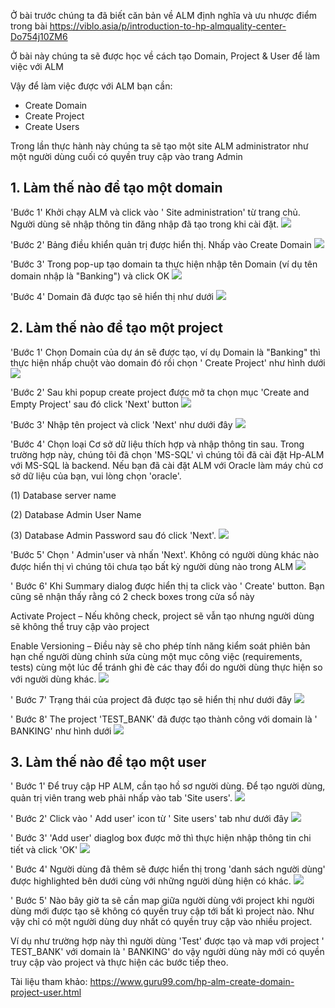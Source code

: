 Ở bài trước chúng ta đã biết căn bản về ALM định nghĩa và ưu nhược điểm trong bài https://viblo.asia/p/introduction-to-hp-almquality-center-Do754j10ZM6

Ở bài này chúng ta sẽ được học về cách tạo Domain, Project & User để làm việc với ALM

Vậy để làm việc được với ALM bạn cần:

+ Create Domain
+ Create Project
+ Create Users

Trong lần thực hành này chúng ta sẽ tạo một site ALM administrator như một người dùng cuối có quyền truy cập vào trang Admin

## 1. Làm thế nào để tạo một domain
'Bước 1' Khởi chạy ALM và click vào ' Site administration' từ trang chủ. Người dùng sẽ nhập thông tin đăng nhập đã tạo trong khi cài đặt.
![](https://images.viblo.asia/634e5d46-8f78-4579-8b5d-17d1ccb7b179.PNG)

'Bước 2' Bảng điều khiển quản trị được hiển thị. Nhấp vào Create Domain
![](https://images.viblo.asia/e50ec3d4-cc69-4f18-9bdd-f98da722cc6a.PNG)

'Bước 3' Trong pop-up tạo domain ta thực hiện nhập tên Domain (ví dụ tên domain nhập là "Banking") và click OK
![](https://images.viblo.asia/6c9c712e-2ba3-4f03-972a-35f12942394a.PNG)

'Bước 4' Domain đã được tạo sẽ hiển thị như dưới
![](https://images.viblo.asia/1d5a968a-1fef-4efc-ab2d-f2adb05441f7.PNG)

## 2. Làm thế nào để tạo một project
'Bước 1' Chọn Domain của dự án sẽ được tạo, ví dụ Domain là "Banking" thì thực hiện nhấp chuột vào domain đó rồi chọn ' Create Project' như hình dưới
![](https://images.viblo.asia/80895bd1-7f14-4291-af26-49338e2bd84d.PNG)

'Bước 2' Sau khi popup create project được mở ta chọn mục 'Create and Empty Project' sau đó click 'Next' button
![](https://images.viblo.asia/9fb0a579-90f0-47a0-b013-f0328160bdcb.PNG)

'Bước 3' Nhập tên project và click 'Next' như dưới đây
![](https://images.viblo.asia/cb1395c3-7b89-4b0f-b18f-beee8f82b0ba.PNG)

'Bước 4' Chọn loại Cơ sở dữ liệu thích hợp và nhập thông tin sau. Trong trường hợp này, chúng tôi đã chọn 'MS-SQL' vì chúng tôi đã cài đặt Hp-ALM với MS-SQL là backend. Nếu bạn đã cài đặt ALM với Oracle làm máy chủ cơ sở dữ liệu của bạn, vui lòng chọn 'oracle'.

(1) Database server name

(2) Database Admin User Name

(3) Database Admin Password sau đó click 'Next'.
![](https://images.viblo.asia/d615a3f8-0c40-4432-85fc-60cab4fa43f6.PNG)

'Bước 5' Chọn ' Admin'user và nhấn 'Next'. Không có người dùng khác nào được hiển thị vì chúng tôi chưa tạo bất kỳ người dùng nào trong ALM
![](https://images.viblo.asia/2af275a7-80c6-48ab-a787-13fd4fe05c7b.PNG)

' Bước 6' Khi Summary dialog được hiển thị ta click vào ' Create' button. Bạn cũng sẽ nhận thấy rằng có 2 check boxes trong cửa sổ này

Activate Project – Nếu không check, project sẽ vẫn tạo nhưng người dùng sẽ không thể truy cập vào project

Enable Versioning – Điều này sẽ cho phép tính năng kiểm soát phiên bản hạn chế người dùng chỉnh sửa cùng một mục công việc (requirements, tests) cùng một lúc để tránh ghi đè các thay đổi do người dùng thực hiện so với người dùng khác.
![](https://images.viblo.asia/1f0a6eaa-2582-4b8d-94a9-0cdecf75b4ee.PNG)

' Bước 7' Trạng thái của project đã được tạo sẽ hiển thị như dưới đây
![](https://images.viblo.asia/b0120fd8-442c-4c61-8e5b-eb20fad30f39.PNG)

' Bước 8' The project 'TEST_BANK' đã được tạo thành công với domain là ' BANKING' như hình dưới
![](https://images.viblo.asia/95ba559e-7d99-486f-93c5-34ef5eb5a907.PNG)

## 3. Làm thế nào để tạo một user ##
' Bước 1' Để truy cập HP ALM, cần tạo hồ sơ người dùng. Để tạo người dùng, quản trị viên trang web phải nhấp vào tab 'Site users'.
![](https://images.viblo.asia/6cf37a83-3308-45b7-aa29-37285c0d3a29.PNG)

' Bước 2' Click vào ' Add user' icon từ ' Site users' tab như dưới đây
![](https://images.viblo.asia/bb95fcfc-aebc-4fd4-b5c6-f6ddde985fd7.PNG)

' Bước 3' 'Add user' diaglog box được mở thì thực hiện nhập thông tin chi tiết và click 'OK'
![](https://images.viblo.asia/08eecfb5-3359-4619-b1c9-4d1c22db7eb9.PNG)

' Bước 4' Người dùng đã thêm sẽ được hiển thị trong 'danh sách người dùng' được highlighted bên dưới cùng với những người dùng hiện có khác.
![](https://images.viblo.asia/135ec99b-e146-4b6e-b288-a9c5b7e2b4f1.PNG)

' Bước 5' Nào bây giờ ta sẽ cần map giữa người dùng với project khi người dùng mới được tạo sẽ không có quyền truy cập tới bất kì project nào. Như vậy chỉ có một người dùng duy nhất có quyền truy cập vào nhiều project.

Ví dụ như trường hợp này thì người dùng 'Test' được tạo và map với project ' TEST_BANK' với domain là ' BANKING' do vậy người dùng này mới có quyền truy cập vào project và thực hiện các bước tiếp theo.

Tài liệu tham khảo: https://www.guru99.com/hp-alm-create-domain-project-user.html